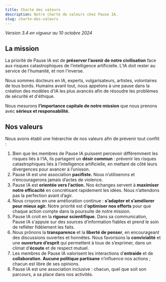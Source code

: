 ```yaml
---
title: Charte des valeurs
description: Notre charte de valeurs chez Pause IA.
slug: charte-des-valeurs
---
```


_Version 3.4 en vigueur au 10 octobre 2024_

## La mission

La priorité de Pause IA est de **préserver l’avenir de notre civilisation** face aux risques catastrophiques de l’intelligence artificielle. L'IA doit rester au service de l'humanité, et non l'inverse.

Nous sommes docteurs en IA, experts, vulgarisateurs, artistes, volontaires de tous bords. Humains avant tout, nous appelons à une pause dans la création des modèles d'IA les plus avancés afin de résoudre les problèmes de sécurité et d'éthique.

Nous mesurons **l’importance capitale de notre mission** que nous prenons avec **sérieux et responsabilité.**

## Nos valeurs

Nous avons établi une hiérarchie de nos valeurs afin de prévenir tout conflit :

1. Bien que les membres de Pause IA puissent percevoir différemment les risques liés à l'IA, ils partagent un **désir commun** : prévenir les risques catastrophiques liés à l’intelligence artificielle, en mettant de côté leurs divergences pour avancer à l’unisson.
2. Pause IA est une association **pacifiste.** Nous n’utiliserons et n’encouragerons jamais d’actes de violence.
3. Pause IA est **orientée vers l’action.** Nos échanges servent à **maximiser notre efficacité** en concrétisant rapidement les idées. Nous n’attendons pas la perfection avant d’agir.
4. Nous croyons en une amélioration continue : **s’adapter et s’améliorer pour mieux agir.** Notre priorité est d’**optimiser nos efforts** pour que chaque action compte dans la poursuite de notre mission.
5. Pause IA croit en la **rigueur scientifique.** Dans sa communication, Pause IA s'appuie sur des sources d’information fiables et prend le soin de refléter fidèlement les faits.
6. Nous prônons la **transparence** et la **liberté de penser**, en encourageant des discussions ouvertes et honnêtes. Nous favorisons la **convivialité** et une **ouverture d’esprit** qui permettent à tous de s’exprimer, dans un climat d’**écoute** et de respect mutuel.
7. Les membres de Pause IA valorisent les interactions d’**entraide** et de **collaboration**. **Aucune politique partisane** n’influence nos actions ; chacun est libre de ses opinions.
8. Pause IA est une association inclusive : chacun, quel que soit son parcours, a sa place dans nos activités.

